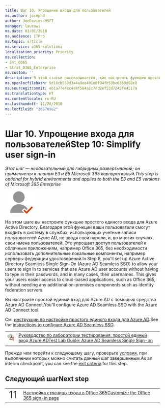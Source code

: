 ```yaml
---
title: Шаг 10. Упрощение входа для пользователей
ms.author: josephd
author: JoeDavies-MSFT
manager: laurawi
ms.date: 03/01/2018
ms.audience: ITPro
ms.topic: article
ms.service: o365-solutions
localization_priority: Priority
ms.collection:
- Ent_O365
- Strat_O365_Enterprise
ms.custom: ''
description: В этой статье рассказывается, как настроить функцию простого единого входа для Azure AD.
ms.openlocfilehash: 9d18cb559d3a4a9ee401e0f94fb53bc6360d88c8
ms.sourcegitcommit: eb1a77e4cc4e8f564a1c78d2ef53d7245fe4517a
ms.translationtype: HT
ms.contentlocale: ru-RU
ms.lasthandoff: 11/28/2018
ms.locfileid: "26870982"
---
```

# <a name="step-10-simplify-user-sign-in"></a><span data-ttu-id="0c431-103">Шаг 10. Упрощение входа для пользователей</span><span class="sxs-lookup"><span data-stu-id="0c431-103">Step 10: Simplify user sign-in</span></span>

<span data-ttu-id="0c431-104">*Этот шаг — необязательный для гибридных развертываний; он применяется к планам E3 и E5 Microsoft 365 корпоративный.*</span><span class="sxs-lookup"><span data-stu-id="0c431-104">*This step is optional for hybrid environments and applies to both the E3 and E5 versions of Microsoft 365 Enterprise*</span></span>

![](./media/deploy-foundation-infrastructure/identity_icon-small.png)

<span data-ttu-id="0c431-p101">На этом шаге вы настроите функцию простого единого входа для Azure Active Directory. Благодаря этой функции ваши пользователи смогут входить в систему в службах, использующих учетные записи пользователей Azure AD, не вводя свои пароли, и, во многих случаях, свои имена пользователей. Это упрощает доступ пользователей к облачным приложениям, например Office 365, без необходимости использовать дополнительные локальные компоненты, например серверы федерации удостоверений.</span><span class="sxs-lookup"><span data-stu-id="0c431-p101">In Step 8, you'll set up Azure Active Directory Seamless Single Sign-On (Azure AD Seamless SSO) to allow your users to sign in to services that use Azure AD user accounts without having to type in their passwords, and in many cases, their usernames. This gives your users easier access to cloud-based applications, such as Office 365, without needing any additional on-premises components such as identity federation servers.</span></span>

<span data-ttu-id="0c431-107">Вы настроите простой единый вход для Azure AD с помощью средства Azure AD Connect.</span><span class="sxs-lookup"><span data-stu-id="0c431-107">You'll configure Azure AD Seamless SSO with the Azure AD Connect tool.</span></span>

<span data-ttu-id="0c431-108">См. [инструкции по настройке простого единого входа для Azure AD](https://docs.microsoft.com/azure/active-directory/connect/active-directory-aadconnect-sso-quick-start).</span><span class="sxs-lookup"><span data-stu-id="0c431-108">See the [instructions to configure Azure AD Seamless SSO](https://docs.microsoft.com/azure/active-directory/connect/active-directory-aadconnect-sso-quick-start).</span></span>

|||
|:-------|:-----|
|![Руководства для лаборатории тестирования для облака Майкрософт](media/m365-enterprise-test-lab-guides/cloud-tlg-icon-small.png)| [<span data-ttu-id="0c431-110">Руководство по лаборатории тестирования: простой единый вход Azure AD</span><span class="sxs-lookup"><span data-stu-id="0c431-110">Test Lab Guide: Azure AD Seamless Single Sign-on</span></span>](single-sign-on-m365-ent-test-environment.md) |
|||

<span data-ttu-id="0c431-111">Прежде чем перейти к следующему шагу, проверьте [условия](identity-exit-criteria.md#crit-identity-sso), при выполнении которых можно считать данный шаг завершенным.</span><span class="sxs-lookup"><span data-stu-id="0c431-111">As an interim checkpoint, you can see the [exit criteria](identity-exit-criteria.md#crit-identity-sso) for this step.</span></span>

## <a name="next-step"></a><span data-ttu-id="0c431-112">Следующий шаг</span><span class="sxs-lookup"><span data-stu-id="0c431-112">Next step</span></span>

|||
|:-------|:-----|
|![](./media/stepnumbers/Step11.png)| [<span data-ttu-id="0c431-113">Настройка страницы входа в Office 365</span><span class="sxs-lookup"><span data-stu-id="0c431-113">Customize the Office 365 sign-in page</span></span>](identity-customize-office-365-sign-in.md) |

